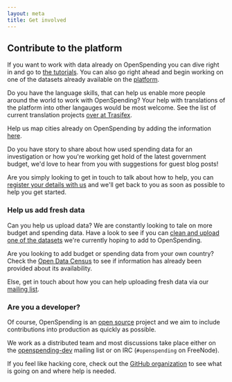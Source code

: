```yaml
---
layout: meta
title: Get involved
---
```


## Contribute to the platform

If you want to work with data already on OpenSpending you can dive right in and go to [the tutorials](http://openspending.org/help/index.html). 
You can also go right ahead and begin working on one of the datasets already available on the [platform](http://openspending.org/datasets). 

Do you have the language skills, that can help us enable more people around the world to work with OpenSpending? Your help with translations of the platform into other langauges would be most welcome. See the list of current translation projects [over at Trasifex](https://www.transifex.com/projects/p/openspending/). 

Help us map cities already on OpenSpending by adding the information [here](https://docs.google.com/spreadsheet/ccc?key=0AqR8dXc6Ji4JdHZZNUpWQ2paY3FfYTdFNXkxZXZDTWc#gid=0).

Do you have story to share about how used spending data for an investigation or how you're working get hold of the latest government budget, we'd love to hear from you with suggestions for guest blog posts! 

Are you simply looking to get in touch to talk about how to help, you can [register your details with us](https://docs.google.com/spreadsheet/viewform?formkey=dENlX1RvOGFNeURBSDRkc2pVMjZvR0E6MA#gid=0) and we'll get back to you as soon as possible to help you get started. 

### Help us add fresh data
Can you help us upload data? We are constantly looking to tale on more budget and spending data. Have a look to see if you can [clean and upload one of the datasets](https://docs.google.com/a/okfn.org/spreadsheet/ccc?key=0AvdkMlz2NopEdElqWTBJS0Q1Q083VlI3YUFLTl9OY0E#gid=0) we're currently hoping to add to OpenSpending. 

Are you looking to add budget or spending data from your own country? Check the [Open Data Census](http://census.okfn.org/country/) to see if information has already been provided about its availability.

Else, get in touch about how you can help uploading fresh data via our [mailing list](http://lists.okfn.org/mailman/listinfo/openspending). 

### Are you a developer?
Of course, OpenSpending is an [open source](http://www.gnu.org/licenses/agpl.html) 
project and we aim to include contributions into production as quickly 
as possible. 

We work as a distributed team and most discussions take place either on the
[openspending-dev](http://lists.okfn.org/mailman/listinfo/openspending-dev)
mailing list or on IRC (``#openspending`` on FreeNode).

If you feel like hacking core, check out the [GitHub organization](https://github.com/openspending) to see what is going on and where help is needed.


